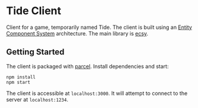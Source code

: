 # Tide Client

Client for a game, temporarily named Tide.
The client is built using an [Entity Component System](https://en.wikipedia.org/wiki/Entity_component_system) architecture.
The main library is [ecsy](https://ecsy.io/).

## Getting Started

The client is packaged with [parcel](https://parceljs.org/).
Install dependencies and start:

```
npm install
npm start
```

The client is accessible at `localhost:3000`.
It will attempt to connect to the server at `localhost:1234`.
